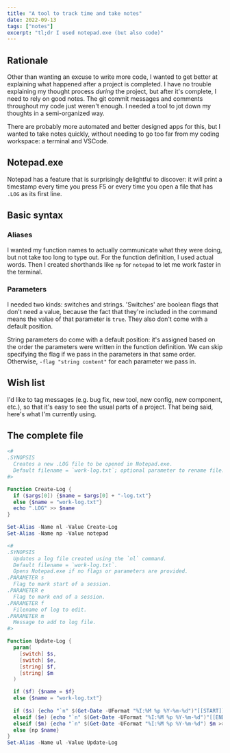 ```yaml
---
title: "A tool to track time and take notes"
date: 2022-09-13
tags: ["notes"]
excerpt: "tl;dr I used notepad.exe (but also code)"
---
```

## Rationale
Other than wanting an excuse to write more code, I wanted to get better at explaining what happened after a project is completed. I have no trouble explaining my thought process *during* the project, but after it's complete, I need to rely on good notes. The git commit messages and comments throughout my code just weren't enough. I needed a tool to jot down my thoughts in a semi-organized way.

There are probably more automated and better designed apps for this, but I wanted to take notes quickly, without needing to go too far from my coding workspace: a terminal and VSCode.

## Notepad.exe 
Notepad has a feature that is surprisingly delightful to discover: it will print a timestamp every time you press <key>F5</key> or every time you open a file that has `.LOG` as its first line. 

## Basic syntax
### Aliases
I wanted my function names to actually communicate what they were doing, but not take too long to type out. For the function definition, I used actual words. Then I created shorthands like `np` for `notepad` to let me work faster in the terminal.

### Parameters
I needed two kinds: switches and strings. 'Switches' are boolean flags that don't need a value, because the fact that they're included in the command means the value of that parameter is `true`. They also don't come with a default position.

String parameters do come with a default position: it's assigned based on the order the parameters were written in the function definition. We can skip specifying the flag if we pass in the parameters in that same order. Otherwise, `-flag "string content"` for each parameter we pass in. 

## Wish list
I'd like to tag messages (e.g. bug fix, new tool, new config, new component, etc.), so that it's easy to see the usual parts of a project. That being said, here's what I'm currently using.

## The complete file
```powershell
<#
.SYNOPSIS
  Creates a new .LOG file to be opened in Notepad.exe. 
  Default filename = `work-log.txt`; optional parameter to rename file.
#>

Function Create-Log {
  if ($args[0]) {$name = $args[0] + "-log.txt"}
  else {$name = "work-log.txt"}
  echo ".LOG" >> $name
}

Set-Alias -Name nl -Value Create-Log
Set-Alias -Name np -Value notepad

<#
.SYNOPSIS
  Updates a log file created using the `nl` command.
  Default filename = `work-log.txt`. 
  Opens Notepad.exe if no flags or parameters are provided.
.PARAMETER s
  Flag to mark start of a session.
.PARAMETER e 
  Flag to mark end of a session.
.PARAMETER f 
  Filename of log to edit.
.PARAMETER m 
  Message to add to log file.
#>

Function Update-Log {
  param(
    [switch] $s,
    [switch] $e,
    [string] $f,
    [string] $m
  )

  if ($f) {$name = $f}
  else {$name = "work-log.txt"}
  
  if ($s) {echo "`n" $(Get-Date -UFormat "%I:%M %p %Y-%m-%d")"[[START]]" >> $name}
  elseif ($e) {echo "`n" $(Get-Date -UFormat "%I:%M %p %Y-%m-%d")"[[END]]" >> $name}
  elseif ($m) {echo "`n" $(Get-Date -UFormat "%I:%M %p %Y-%m-%d") $m >> $name}
  else {np $name}
}
Set-Alias -Name ul -Value Update-Log
```